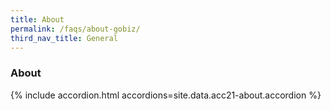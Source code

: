 ```yaml
---
title: About
permalink: /faqs/about-gobiz/
third_nav_title: General
---
```


### About

{% include accordion.html accordions=site.data.acc21-about.accordion %}

<script src="/jquery/bp-menu-new-tab.js"></script>
